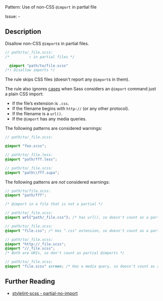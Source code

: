 Pattern: Use of non-CSS `@import` in partial file

Issue: -

## Description

Disallow non-CSS `@import`s in partial files.

```scss
// path/to/_file.scss:
/*         ↑ in partial files */

  @import "path/to/file.scss"
/*↑ Disallow imports */
```

The rule skips CSS files (doesn't report any `@import`s in them).

The rule also ignores [cases](http://sass-lang.com/documentation/file.SASS_REFERENCE.html#import) when Sass considers an `@import` command just a plain CSS import:

* If the file’s extension is `.css`.
* If the filename begins with `http://` (or any other protocol).
* If the filename is a `url()`.
* If the `@import` has any media queries.

The following patterns are considered warnings:

```scss
// path/to/_file.scss:

@import "foo.scss";
```

```scss
// path/to/_file.less:
@import "path/fff.less";
```

```scss
// path/to/_file.scss:
@import "path\\fff.supa";
```

The following patterns are *not* considered warnings:

```scss
// path/to/file.scss:
@import "path/fff";

/* @import in a file that is not a partial */
```

```scss
// path/to/_file.scss:
@import url("path/_file.css"); /* has url(), so doesn't count as a partial @import */
```

```scss
// path/to/_file.scss:
@import "file.css"; /* Has ".css" extension, so doesn't count as a partial @import */
```

```scss
// path/to/_file.scss:
@import "http://_file.scss";
@import "//_file.scss";
/* Both are URIs, so don't count as partial @imports */
```

```scss
// path/to/_file.scss:
@import "file.scss" screen; /* Has a media query, so doesn't count as a partial @import */
```

## Further Reading

* [stylelint-scss - partial-no-import](https://github.com/kristerkari/stylelint-scss/blob/master/src/rules/partial-no-import/README.md)